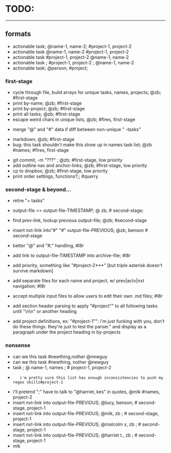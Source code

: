 # TODO:

---

## formats

- actionable task; @name-1, name-2; #project-1, project-2
- actionable task @name-1, name-2 #project-1, project-2
- actionable task #project-1, project-2 @name-1, name-2
- actionable task ; #project-1, project-2 ; @name-1, name-2
- actionable task; @person; #project;

### first-stage

+ cycle through file, build arrays for unique tasks, names, projects; @zb; #first-stage
+ print by-name; @zb; #first-stage	 
+ print by-project; @zb; #first-stage  
+ print all tasks; @zb; #first-stage	  
+ escape weird chars in unique lists, @zb; #fires, first-stage
- merge "@" and "#" data if diff between non-unique " -tasks"
+ markdown; @zb; #first-stage
+ bug: this task shouldn't make this show up in names task list; @zb #names; #fires, first-stage
- git commit, -m "???" ; @zb; #first-stage, low priority
- add outline nav and anchor-links; @zb; #first-stage, low priority
- cp to dropbox; @zb; #first-stage, low priority
- print order settings, functions?;; #querry

### second-stage & beyond...

- retire "+ tasks"
- output-file >> output-file-TIMESTAMP; @ zb; # second-stage;
- find prev-link, lookup previous output-file; @zb; #second-stage
- insert nxt-link into"#" "#" output-file-PREVIOUS; @zb, benson # second-stage
- better "@" and "#;" handling, #l8r

- add link to output-file-TIMESTAMP into archive-file; #l8r
- add priority, something like "#project-2***" [but triple asterisk doesn't survive markdown]
- add separate files for each name and project, w/ prev|actv|nxt navigation; #l8r
- accept multiple input files to allow users to edit their own .md files; #l8r
- add section header parsing to apply "#project"" to all following tasks until "\n\n" or another heading
- add project definitions, ex: "#project-1"": i'm just fucking with you, don't do these things. they're just to test the parser." and display as a paragraph under the project heading in by-projects


### nonsense

- can we this task  #newthing,nother @newguy
- can we this task  #newthing,   	 nother @newguy
- task ; @ name-1, names ; # project-1, project-2
+ 	  	 i'm pretty sure this list has enough inconsistencies to push my regex skillz#project-1
- i'll pretend ";" have to talk to "@harriet, kes" in quotes, @mlk #names, project-2
- insert nxt-link into output-file-PREVIOUS; @lucy, benson; # second-stage, project-1
- insert nxt-link into output-file-PREVIOUS; @mlk, zb ; # second-stage, project-1
- insert nxt-link into output-file-PREVIOUS; @malcolm x, zb ; # second-stage, project-1
- insert nxt-link into output-file-PREVIOUS; @harriet t., zb ; # second-stage, project-1
- mlk
